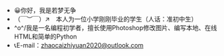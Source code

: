 - 😀你好，我是若梦无争
- （￣︶￣）↗　本人为一位小学刚刚毕业的学生（人话：准初中生）
- \^o^/我是一名编程初学者，擅长使用Photoshop修改图片、编写本地、在线HTML和简单的Python
- 📞E-mail：zhaocaizhiyuan2020@outlook.com

<!---
Zhaocaizhiyuan/Zhaocaizhiyuan is a ✨ special ✨ repository because its `README.md` (this file) appears on your GitHub profile.
You can click the Preview link to take a look at your changes.
--->

